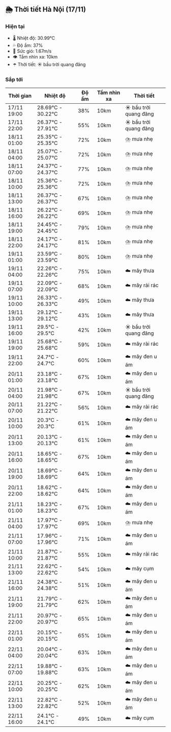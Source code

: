 ## 🌦️ Thời tiết Hà Nội (17/11)

### Hiện tại

- 🌡️ Nhiệt độ: 30.99℃
- 💦 Độ ẩm: 37%
- 💨 Sức gió: 1.67m/s
- 👁️ Tầm nhìn xa: 10km
- ☂️ Thời tiết: ☀️ bầu trời quang đãng

### Sắp tới

| Thời gian | Nhiệt độ | Độ ẩm | Tầm nhìn xa | Thời tiết |
| --- | --- | --- | --- | --- |
| 17/11 19:00 | 28.69℃ - 30.22℃ | 38% | 10km | ☀️ bầu trời quang đãng |
| 17/11 22:00 | 26.37℃ - 27.91℃ | 55% | 10km | ☀️ bầu trời quang đãng |
| 18/11 01:00 | 25.35℃ - 25.35℃ | 72% | 10km | ⛈️ mưa nhẹ |
| 18/11 04:00 | 25.07℃ - 25.07℃ | 72% | 10km | ⛈️ mưa nhẹ |
| 18/11 07:00 | 24.37℃ - 24.37℃ | 77% | 10km | ⛈️ mưa nhẹ |
| 18/11 10:00 | 25.36℃ - 25.36℃ | 72% | 10km | ⛈️ mưa nhẹ |
| 18/11 13:00 | 26.37℃ - 26.37℃ | 67% | 10km | ⛈️ mưa nhẹ |
| 18/11 16:00 | 26.22℃ - 26.22℃ | 69% | 10km | ⛈️ mưa nhẹ |
| 18/11 19:00 | 24.45℃ - 24.45℃ | 79% | 10km | ⛈️ mưa nhẹ |
| 18/11 22:00 | 24.17℃ - 24.17℃ | 81% | 10km | ⛈️ mưa nhẹ |
| 19/11 01:00 | 23.59℃ - 23.59℃ | 80% | 10km | ⛈️ mưa nhẹ |
| 19/11 04:00 | 22.26℃ - 22.26℃ | 75% | 10km | ☁️ mây thưa |
| 19/11 07:00 | 22.09℃ - 22.09℃ | 68% | 10km | ☁️ mây rải rác |
| 19/11 10:00 | 26.33℃ - 26.33℃ | 49% | 10km | ☁️ mây thưa |
| 19/11 13:00 | 29.12℃ - 29.12℃ | 43% | 10km | ☁️ mây thưa |
| 19/11 16:00 | 29.5℃ - 29.5℃ | 42% | 10km | ☀️ bầu trời quang đãng |
| 19/11 19:00 | 25.68℃ - 25.68℃ | 59% | 10km | ☁️ mây rải rác |
| 19/11 22:00 | 24.7℃ - 24.7℃ | 60% | 10km | ☁️ mây đen u ám |
| 20/11 01:00 | 23.18℃ - 23.18℃ | 67% | 10km | ☁️ mây đen u ám |
| 20/11 04:00 | 21.98℃ - 21.98℃ | 67% | 10km | ☀️ bầu trời quang đãng |
| 20/11 07:00 | 21.22℃ - 21.22℃ | 56% | 10km | ☁️ mây rải rác |
| 20/11 10:00 | 20.3℃ - 20.3℃ | 61% | 10km | ☁️ mây đen u ám |
| 20/11 13:00 | 20.13℃ - 20.13℃ | 61% | 10km | ☁️ mây đen u ám |
| 20/11 16:00 | 18.65℃ - 18.65℃ | 67% | 10km | ☁️ mây đen u ám |
| 20/11 19:00 | 18.69℃ - 18.69℃ | 64% | 10km | ☁️ mây đen u ám |
| 20/11 22:00 | 18.62℃ - 18.62℃ | 64% | 10km | ☁️ mây đen u ám |
| 21/11 01:00 | 18.23℃ - 18.23℃ | 67% | 10km | ☁️ mây đen u ám |
| 21/11 04:00 | 17.97℃ - 17.97℃ | 69% | 10km | ⛈️ mưa nhẹ |
| 21/11 07:00 | 17.96℃ - 17.96℃ | 71% | 10km | ☁️ mây đen u ám |
| 21/11 10:00 | 21.87℃ - 21.87℃ | 55% | 10km | ☁️ mây rải rác |
| 21/11 13:00 | 22.62℃ - 22.62℃ | 54% | 10km | ☁️ mây cụm |
| 21/11 16:00 | 24.38℃ - 24.38℃ | 51% | 10km | ☁️ mây đen u ám |
| 21/11 19:00 | 21.79℃ - 21.79℃ | 62% | 10km | ☁️ mây đen u ám |
| 21/11 22:00 | 20.97℃ - 20.97℃ | 65% | 10km | ☁️ mây đen u ám |
| 22/11 01:00 | 20.15℃ - 20.15℃ | 65% | 10km | ☁️ mây đen u ám |
| 22/11 04:00 | 20.04℃ - 20.04℃ | 63% | 10km | ☁️ mây đen u ám |
| 22/11 07:00 | 19.88℃ - 19.88℃ | 63% | 10km | ☁️ mây đen u ám |
| 22/11 10:00 | 20.25℃ - 20.25℃ | 62% | 10km | ☁️ mây đen u ám |
| 22/11 13:00 | 22.82℃ - 22.82℃ | 52% | 10km | ☁️ mây đen u ám |
| 22/11 16:00 | 24.1℃ - 24.1℃ | 49% | 10km | ☁️ mây cụm |
